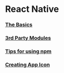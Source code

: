 # React Native

### [The Basics](https://github.com/brettpappas/react-native/wiki/The-Basics)
### [3rd Party Modules](https://github.com/brettpappas/react-native/wiki/3rd-Party-Modules)
### [Tips for using npm](https://github.com/brettpappas/react-native/wiki/npm-tips)
### [Creating App Icon](https://github.com/brettpappas/react-native/wiki/Creating-the-App-Icon)
